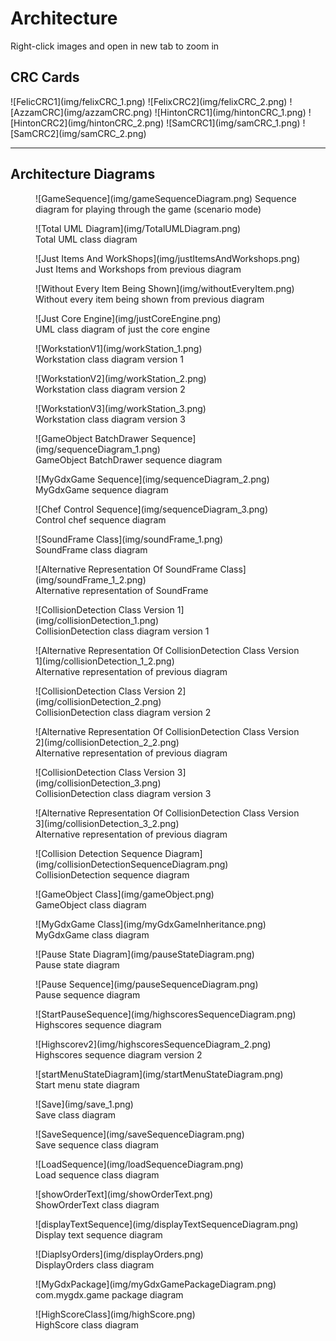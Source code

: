 <h1>Architecture</h1>
Right-click images and open in new tab to zoom in

<h2>CRC Cards</h2>
![FelicCRC1](img/felixCRC_1.png)
![FelixCRC2](img/felixCRC_2.png)
![AzzamCRC](img/azzamCRC.png)
![HintonCRC1](img/hintonCRC_1.png)
![HintonCRC2](img/hintonCRC_2.png)
![SamCRC1](img/samCRC_1.png)
![SamCRC2](img/samCRC_2.png)
<hr>
<h2>Architecture Diagrams</h2>
<figure markdown>
  ![GameSequence](img/gameSequenceDiagram.png)
  <figurecaption>Sequence diagram for playing through the game (scenario mode)</figcaption>
 </figure>
 
<figure markdown>
  ![Total UML Diagram](img/TotalUMLDiagram.png)
  <figcaption>Total UML class diagram  </figcaption>
</figure>

<figure markdown>
  ![Just Items And WorkShops](img/justItemsAndWorkshops.png)
  <figcaption>Just Items and Workshops from previous diagram </figcaption>
</figure>

<figure markdown>
  ![Without Every Item Being Shown](img/withoutEveryItem.png)
  <figcaption>Without every item being shown from previous diagram </figcaption>
</figure>

<figure markdown>
  ![Just Core Engine](img/justCoreEngine.png)
  <figcaption>UML class diagram of just the core engine </figcaption>
 </figure>
 
<figure markdown>
  ![WorkstationV1](img/workStation_1.png)
  <figcaption>Workstation class diagram version 1</figcaption>
</figure>

<figure markdown>
  ![WorkstationV2](img/workStation_2.png)
  <figcaption>Workstation class diagram version 2</figcaption>
</figure>

<figure markdown>
  ![WorkstationV3](img/workStation_3.png)
  <figcaption>Workstation class diagram version 3</figcaption>
</figure>
 
<figure markdown>
  ![GameObject BatchDrawer Sequence](img/sequenceDiagram_1.png)
  <figcaption>GameObject BatchDrawer sequence diagram </figcaption>
</figure>

<figure markdown>
  ![MyGdxGame Sequence](img/sequenceDiagram_2.png)
  <figcaption>MyGdxGame sequence diagram </figcaption>
</figure>

<figure markdown>
  ![Chef Control Sequence](img/sequenceDiagram_3.png)
  <figcaption>Control chef sequence diagram </figcaption>
</figure>

<figure markdown>
  ![SoundFrame Class](img/soundFrame_1.png)
  <figcaption>SoundFrame class diagram </figcaption>
</figure>

<figure markdown>
  ![Alternative Representation Of SoundFrame Class](img/soundFrame_1_2.png)
  <figcaption>Alternative representation of SoundFrame </figcaption>
</figure>

<figure markdown>
  ![CollisionDetection Class Version 1](img/collisionDetection_1.png)
  <figcaption>CollisionDetection class diagram version 1</figcaption>
</figure>

<figure markdown>
  ![Alternative Representation Of CollisionDetection Class Version 1](img/collisionDetection_1_2.png)
  <figcaption>Alternative representation of previous diagram </figcaption>
</figure>

<figure markdown>
  ![CollisionDetection Class Version 2](img/collisionDetection_2.png)
  <figcaption>CollisionDetection class diagram version 2 </figcaption>
</figure>

<figure markdown>
  ![Alternative Representation Of CollisionDetection Class Version 2](img/collisionDetection_2_2.png)
  <figcaption>Alternative representation of previous diagram </figcaption>
</figure>

<figure markdown>
  ![CollisionDetection Class Version 3](img/collisionDetection_3.png)
  <figcaption>CollisionDetection class diagram version 3 </figcaption>
</figure>

<figure markdown>
  ![Alternative Representation Of CollisionDetection Class Version 3](img/collisionDetection_3_2.png)
  <figcaption>Alternative representation of previous diagram </figcaption>
</figure>

<figure markdown>
  ![Collision Detection Sequence Diagram](img/collisionDetectionSequenceDiagram.png)
  <figcaption>CollisionDetection sequence diagram </figcaption>
</figure>

<figure markdown>
  ![GameObject Class](img/gameObject.png)
  <figcaption>GameObject class diagram </figcaption>
</figure>

<figure markdown>
  ![MyGdxGame Class](img/myGdxGameInheritance.png)
  <figcaption>MyGdxGame class diagram </figcaption>
</figure>

<figure markdown>
  ![Pause State Diagram](img/pauseStateDiagram.png)
  <figcaption>Pause state diagram </figcaption>
</figure>

<figure markdown>
  ![Pause Sequence](img/pauseSequenceDiagram.png)
  <figcaption>Pause sequence diagram </figcaption>
</figure>

<figure markdown>
  ![StartPauseSequence](img/highscoresSequenceDiagram.png)
  <figcaption>Highscores sequence diagram </figcaption>
</figure>

<figure markdown>
  ![Highscorev2](img/highscoresSequenceDiagram_2.png)
  <figcaption>Highscores sequence diagram version 2</figcaption>
</figure>

<figure markdown>
  ![startMenuStateDiagram](img/startMenuStateDiagram.png)
  <figcaption> Start menu state diagram</figcaption>
</figure>

<figure markdown>
  ![Save](img/save_1.png)
  <figcaption>Save class diagram</figcaption>
</figure>

<figure markdown>
  ![SaveSequence](img/saveSequenceDiagram.png)
  <figcaption>Save sequence class diagram </figcaption>
</figure>

<figure markdown>
  ![LoadSequence](img/loadSequenceDiagram.png)
  <figcaption>Load sequence class diagram </figcaption>
</figure>

<figure markdown>
  ![showOrderText](img/showOrderText.png)
  <figcaption> ShowOrderText class diagram </figcaption>
</figure>

<figure markdown>
  ![displayTextSequence](img/displayTextSequenceDiagram.png)
  <figcaption>Display text sequence diagram </figcaption>
</figure>

<figure markdown>
  ![DiaplsyOrders](img/displayOrders.png)
  <figcaption>DisplayOrders class diagram </figcaption>
</figure>

<figure markdown>
  ![MyGdxPackage](img/myGdxGamePackageDiagram.png)
  <figcaption>com.mygdx.game package diagram </figcaption>
</figure>

<figure markdown>
  ![HighScoreClass](img/highScore.png)
  <figcaption>HighScore class diagram </figcaption>
</figure>